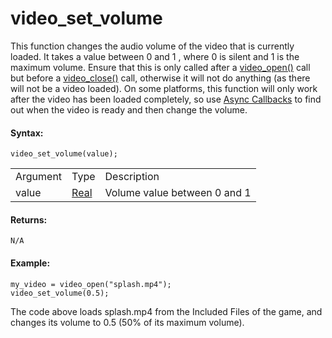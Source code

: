 # video_set_volume

This function changes the audio volume of the video that is currently
loaded. It takes a value between 0 and 1 , where 0 is silent and 1 is
the maximum volume. Ensure that this is only called after a
[video_open()](video_open) call but before a
[video_close()](video_close) call, otherwise it will not do anything
(as there will not be a video loaded). On some platforms, this function
will only work after the video has been loaded completely, so use [Async
Callbacks](Videos#h) to find out when the video is ready and then
change the volume.

#### Syntax:

``` gml
video_set_volume(value);
```

|          |                                                                         |                              |
|----------|-------------------------------------------------------------------------|------------------------------|
| Argument | Type                                                                    | Description                  |
| value    |  [Real](../../../../../GameMaker_Language/GML_Overview/Data_Types)  | Volume value between 0 and 1 |

#### Returns:

``` gml
N/A
```

#### Example:

``` gml
my_video = video_open("splash.mp4");
video_set_volume(0.5);
```

The code above loads splash.mp4 from the Included Files of the game, and
changes its volume to 0.5 (50% of its maximum volume).
